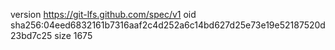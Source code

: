 version https://git-lfs.github.com/spec/v1
oid sha256:04eed6832161b7316aaf2c4d252a6c14bd627d25e73e19e52187520d23bd7c25
size 1675
